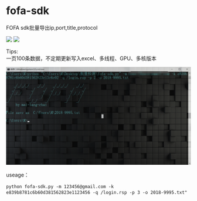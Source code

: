 # fofa-sdk
FOFA sdk批量导出ip,port,title,protocol


![](https://img.shields.io/badge/fofa-sdk-blueviolet)
![](https://img.shields.io/badge/Python-2.7-orange)



Tips:  
	一页100条数据，不定期更新写入excel、多线程、GPU、多核版本

![image](/PIC/r.jpg)

useage：

```
python fofa-sdk.py -m 123456@gmail.com -k e839b8781c6b60d381562823e1123456 -q /login.rsp -p 3 -o 2018-9995.txt"
```
